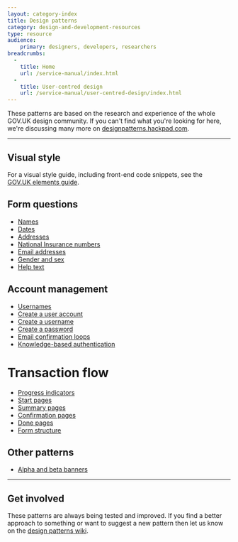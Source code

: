 ```yaml
---
layout: category-index
title: Design patterns
category: design-and-development-resources
type: resource
audience:
    primary: designers, developers, researchers
breadcrumbs:
  -
    title: Home
    url: /service-manual/index.html
  -
    title: User-centred design
    url: /service-manual/user-centred-design/index.html
---
```


These patterns are based on the research and experience of the whole GOV.UK design community.
If you can't find what you're looking for here, we're discussing many more on [designpatterns.hackpad.com](https://designpatterns.hackpad.com/List-of-design-patterns-0eUk1OdHvql).

---

## Visual style

For a visual style guide, including front-end code snippets, see the <br>
[GOV.UK elements guide](/service-manual/user-centred-design/resources/elements).


## Form questions
* [Names](/service-manual/user-centred-design/resources/patterns/names.html)
* [Dates](/service-manual/user-centred-design/resources/patterns/dates.html)
* [Addresses](/service-manual/user-centred-design/resources/patterns/addresses.html)
* [National Insurance numbers](/service-manual/user-centred-design/resources/patterns/national-insurance-number.html)
* [Email addresses](/service-manual/user-centred-design/resources/patterns/email-addresses.html)
* [Gender and sex](/service-manual/user-centred-design/resources/patterns/gender-and-sex.html)
* [Help text](/service-manual/user-centred-design/resources/patterns/help-text.html)


## Account management
* [Usernames](/service-manual/user-centred-design/resources/patterns/usernames.html)
* [Create a user account](/service-manual/user-centred-design/resources/patterns/create-user-account.html)
* [Create a username](/service-manual/user-centred-design/resources/patterns/create-username.html)
* [Create a password](/service-manual/user-centred-design/resources/patterns/create-password.html)
* [Email confirmation loops](/service-manual/user-centred-design/resources/patterns/email-confirmation-loop.html)
* [Knowledge-based authentication](/service-manual/user-centred-design/resources/patterns/knowledge-based-authentication.html)


# Transaction flow
* [Progress indicators](/service-manual/user-centred-design/resources/patterns/progress-indicators.html)
* [Start pages](/service-manual/user-centred-design/resources/patterns/start-pages.html)
* [Summary pages](/service-manual/user-centred-design/resources/patterns/summary-pages.html)
* [Confirmation pages](/service-manual/user-centred-design/resources/patterns/confirmation-pages.html)
* [Done pages](/service-manual/user-centred-design/resources/patterns/done-pages.html)
* [Form structure](/service-manual/user-centred-design/resources/patterns/form-structure.html)


## Other patterns

* [Alpha and beta banners](/service-manual/user-centred-design/resources/patterns/alpha-beta.html)

---

## Get involved

These patterns are always being tested and improved. If you find a better approach to something or want to suggest a new pattern then let us know on the [design patterns wiki](https://designpatterns.hackpad.com/GOV.UK-design-patterns-0eUk1OdHvql).
<br>
